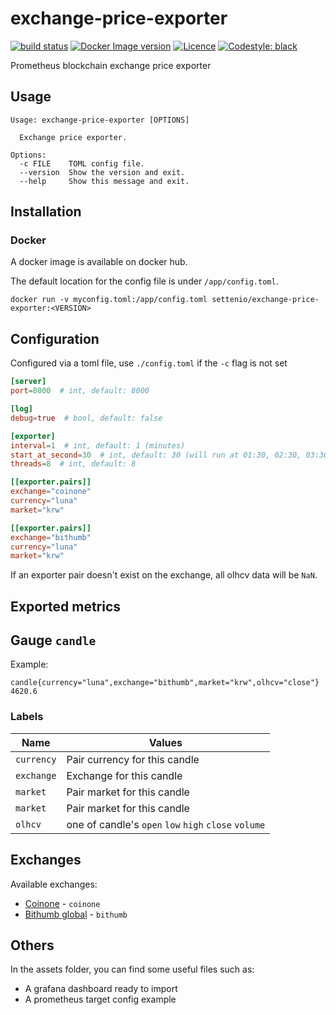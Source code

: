 # exchange-price-exporter

<a href="../../actions"><img alt="build status" src="https://github.com/setten-io/exchange-price-exporter/workflows/build/badge.svg"></a>
<a href="https://hub.docker.com/repository/docker/settenio/exchange-price-exporter"><img alt="Docker Image version" src="https://img.shields.io/docker/v/settenio/exchange-price-exporter?sort=semver"></a>
<a href="LICENSE"><img alt="Licence" src="https://img.shields.io/github/license/setten-io/exchange-price-exporter"></a>
<a href="https://github.com/psf/black"><img alt="Codestyle: black" src="https://img.shields.io/badge/codestyle-black-black"></a>

Prometheus blockchain exchange price exporter

## Usage

```
Usage: exchange-price-exporter [OPTIONS]

  Exchange price exporter.

Options:
  -c FILE    TOML config file.
  --version  Show the version and exit.
  --help     Show this message and exit.
```

## Installation

### Docker

A docker image is available on docker hub.

The default location for the config file is under `/app/config.toml`.

```
docker run -v myconfig.toml:/app/config.toml settenio/exchange-price-exporter:<VERSION>
```

## Configuration

Configured via a toml file, use `./config.toml` if the `-c` flag is not set

```toml
[server]
port=8000  # int, default: 8000

[log]
debug=true  # bool, default: false

[exporter]
interval=1  # int, default: 1 (minutes)
start_at_second=30  # int, default: 30 (will run at 01:30, 02:30, 03:30, etc.)
threads=8  # int, default: 8

[[exporter.pairs]]
exchange="coinone"
currency="luna"
market="krw"

[[exporter.pairs]]
exchange="bithumb"
currency="luna"
market="krw"
```

If an exporter pair doesn't exist on the exchange, all olhcv data will be `NaN`.

## Exported metrics

## Gauge `candle`

Example:

```node
candle{currency="luna",exchange="bithumb",market="krw",olhcv="close"} 4620.6
```

### Labels

| Name       | Values                                               |
|------------|------------------------------------------------------|
| `currency` | Pair currency for this candle                        |
| `exchange` | Exchange for this candle                             |
| `market`   | Pair market for this candle                          |
| `market`   | Pair market for this candle                          |
| `olhcv`    | one of candle's `open` `low` `high` `close` `volume` |

## Exchanges

Available exchanges:

- [Coinone](https://coinone.co.kr/) - `coinone`
- [Bithumb global](https://bithumb.com) - `bithumb`

## Others

In the assets folder, you can find some useful files such as:

- A grafana dashboard ready to import
- A prometheus target config example
